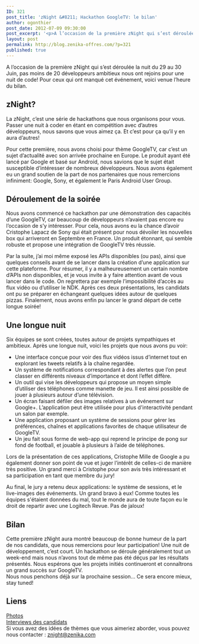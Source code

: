 ```yaml
---
ID: 321
post_title: 'zNight &#8211; Hackathon GoogleTV: le bilan'
author: ogonthier
post_date: 2012-07-09 09:30:00
post_excerpt: '<p>A l’occasion de la première zNight qui s’est déroulée la nuit du 29 au 30 Juin, pas moins de 20 développeurs ambitieux nous ont rejoins pour une nuit de code! Pour ceux qui ont manqué cet événement, voici venue l’heure du bilan.</p>'
layout: post
permalink: http://blog.zenika-offres.com/?p=321
published: true
---
```

<p>A l’occasion de la première zNight qui s’est déroulée la nuit du 29 au 30 Juin, pas moins de 20 développeurs ambitieux nous ont rejoins pour une nuit de code! Pour ceux qui ont manqué cet événement, voici venue l’heure du bilan.</p>
<!--more-->
<h2><strong>zNight?</strong></h2> <p>La zNight, c’est une série de hackathons que nous organisons pour vous. Passer une nuit à coder en étant en compétition avec d’autres développeurs, nous savons que vous aimez ça. Et c’est pour ça qu’il y en aura d’autres!</p> <p>Pour cette première, nous avons choisi pour thème GoogleTV, car c’est un sujet d’actualité avec son arrivée prochaine en Europe. Le produit ayant été lancé par Google et basé sur Android, nous savions que le sujet était susceptible d’intéresser de nombreux développeurs. Nous avons également eu un grand soutien de la part de nos partenaires que nous remercions infiniment: Google, Sony, et également le Paris Android User Group.</p> <h2><strong>Déroulement de la soirée</strong></h2> <p>Nous avons commencé ce hackathon par une démonstration des capacités d’une GoogleTV, car beaucoup de développeurs n’avaient pas encore eu l’occasion de s’y intéresser. Pour cela, nous avons eu la chance d’avoir Cristophe Lapacz de Sony qui était présent pour nous dévoiler les nouvelles box qui arriveront en Septembre en France. Un produit étonnant, qui semble robuste et propose une intégration de GoogleTV très réussie.</p> <p> Par la suite, j’ai moi même exposé les APIs disponibles (ou pas), ainsi que quelques conseils avant de se lancer dans la création d’une application sur cette plateforme. Pour résumer, il y a malheureusement un certain nombre d’APIs non disponibles, et je vous invite à y faire attention avant de vous lancer dans le code. On regrettera par exemple l’impossibilité d’accès au flux vidéo ou d’utiliser le NDK. Après ces deux présentations, les candidats ont pu se préparer en échangeant quelques idées autour de quelques pizzas. Finalement, nous avons enfin pu lancer le grand départ de cette longue soirée!</p> <h2><strong>Une longue nuit</strong></h2> <p>Six équipes se sont créées, toutes autour de projets sympathiques et ambitieux. Après une longue nuit, voici les projets que nous avons pu voir:</p> <ul> <li>Une interface conçue pour voir des flux vidéos issus d’internet tout en explorant les tweets relatifs à la chaîne regardée.</li> <li>Un système de notifications correspondant à des alertes que l’on peut classer en différents niveaux d’importance et dont l’effet diffère.</li> <li>Un outil qui vise les développeurs qui propose un moyen simple d’utiliser des téléphones comme manette de jeu. Il est ainsi possible de jouer à plusieurs autour d’une télévision.</li> <li>Un écran faisant défiler des images relatives à un événement sur Google+. L’application peut être utilisée pour plus d'interactivité pendant un salon par exemple.</li> <li>Une application proposant un système de sessions pour gérer les préférences, chaînes et applications favorites de chaque utilisateur de GoogleTV.</li> <li>Un jeu fait sous forme de web-app qui reprend le principe de pong sur fond de football, et jouable à plusieurs à l’aide de téléphones.</li> </ul> <p>Lors de la présentation de ces applications, Cristophe Mille de Google a pu également donner son point de vue et juger l’intérêt de celles-ci de manière très positive. Un grand merci à Cristophe pour son avis très intéressant et sa participation en tant que membre du jury!</p> <p>Au final, le jury a retenu deux applications: le système de sessions, et le live-images des événements. Un grand bravo à eux! Comme toutes les équipes s'étaient données du mal, tout le monde aura de toute façon eu le droit de repartir avec une Logitech Revue. Pas de jaloux!</p> <h2><strong>Bilan</strong></h2> <p>Cette première zNight aura montré beaucoup de bonne humeur de la part de nos candidats, que nous remercions pour leur participation! Une nuit de développement, c’est court. Un hackathon se déroule généralement tout un week-end mais nous n’avons tout de même pas été déçus par les résultats présentés. Nous espérons que les projets initiés continueront et connaîtrons un grand succès sur GoogleTV. <br /> Nous nous penchons déjà sur la prochaine session... Ce sera encore mieux, stay tuned!</p> <h2><strong>Liens</strong></h2> <p><a href="https://plus.google.com/photos/113791145461957319034/albums/5762919298089811521">Photos</a> <br /> <a href="https://plus.google.com/photos/113791145461957319034/albums/5762937949710916289">Interviews des candidats</a><br />Si vous avez des idées de thèmes que vous aimeriez aborder, vous pouvez nous contacter&nbsp;: <a href="mailto:znight@zenika.com">znight@zenika.com</a></p>